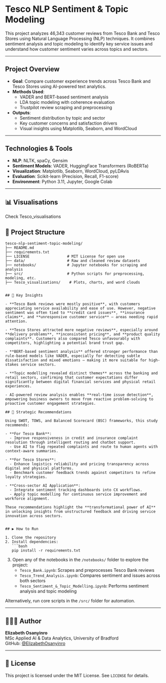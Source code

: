 # Tesco NLP Sentiment & Topic Modeling

This project analyzes 46,343 customer reviews from Tesco Bank and Tesco Stores using Natural Language Processing (NLP) techniques. It combines sentiment analysis and topic modeling to identify key service issues and understand how customer sentiment varies across topics and sectors.

---

## Project Overview

- **Goal**: Compare customer experience trends across Tesco Bank and Tesco Stores using AI-powered text analytics.
- **Methods Used**:
  - VADER and BERT-based sentiment analysis
  - LDA topic modeling with coherence evaluation
  - Trustpilot review scraping and preprocessing
- **Outputs**:
  - Sentiment distribution by topic and sector
  - Key customer concerns and satisfaction drivers
  - Visual insights using Matplotlib, Seaborn, and WordCloud

---

## Technologies & Tools

- **NLP**: NLTK, spaCy, Gensim
- **Sentiment Models**: VADER, HuggingFace Transformers (RoBERTa)
- **Visualization**: Matplotlib, Seaborn, WordCloud, pyLDAvis
- **Evaluation**: Scikit-learn (Precision, Recall, F1-score)
- **Environment**: Python 3.11, Jupyter, Google Colab

---

## 📊 Visualisations
Check Tesco_visualisations

## 📁 Project Structure

```
tesco-nlp-sentiment-topic-modeling/
├── README.md
├── requirements.txt
├── LICENSE                 # MIT License for open use
├── data/                   # Raw and cleaned review datasets
├── notebooks/              # Jupyter notebooks for scraping and analysis
├── src/                    # Python scripts for preprocessing, modeling, etc.
├── Tesco_visualisations/    # Plots, charts, and word clouds


## 📌 Key Insights

- **Tesco Bank reviews were mostly positive**, with customers appreciating service availability and ease of use. However, negative sentiment was often tied to **credit card issues**, **insurance claims**, and **unresponsive customer service** — areas needing rapid attention.

- **Tesco Stores attracted more negative reviews**, especially around **delivery problems**, **inconsistent pricing**, and **product quality complaints**. Customers also compared Tesco unfavourably with competitors, highlighting a potential brand trust gap.

- **BERT-based sentiment analysis** offered stronger performance than rule-based models like VADER, especially for detecting subtle dissatisfaction and mixed emotions — making it more suitable for high-stakes service sectors.

- **Topic modelling revealed distinct themes** across the banking and retail sectors, confirming that customer expectations differ significantly between digital financial services and physical retail experiences.

- AI-powered review analysis enables **real-time issue detection**, empowering business owners to move from reactive problem-solving to proactive customer engagement strategies.

## 🧭 Strategic Recommendations

Using SWOT, TOWS, and Balanced Scorecard (BSC) frameworks, this study recommends:

- **For Tesco Bank**:
  - Improve responsiveness in credit and insurance complaint resolution through intelligent routing and chatbot support.
  - Use AI to flag repeated complaints and route to human agents with context-aware summaries.

- **For Tesco Stores**:
  - Enhance logistics reliability and pricing transparency across digital and physical platforms.
  - Benchmark customer feedback trends against competitors to refine loyalty strategies.

- **Cross-sector AI Application**:
  - Integrate sentiment tracking dashboards into CX workflows.
  - Apply topic modelling for continuous service improvement and workforce alignment.

These recommendations highlight the **transformational power of AI** in unlocking insights from unstructured feedback and driving service innovation across sectors.


## ▶️ How to Run

1. Clone the repository
2. Install dependencies:
   ```bash
   pip install -r requirements.txt
   ```
3. Open any of the notebooks in the `/notebooks/` folder to explore the project:
   - `Tesco_Bank.ipynb`: Scrapes and preprocesses Tesco Bank reviews
   - `Tesco_Trend_Analysis.ipynb`: Compares sentiment and issues across both sectors
   - `Tesco_Sentiment_&_Topic_Modelling.ipynb`: Performs sentiment analysis and topic modeling

Alternatively, run core scripts in the `/src/` folder for automation.

---

## 👩🏽‍💻 Author

**Elizabeth Osanyinro**  
MSc Applied AI & Data Analytics, University of Bradford  
GitHub: [@ElizabethOsanyinro](https://github.com/ElizabethOsanyinro)

---

## 📄 License

This project is licensed under the MIT License. See `LICENSE` for details.
